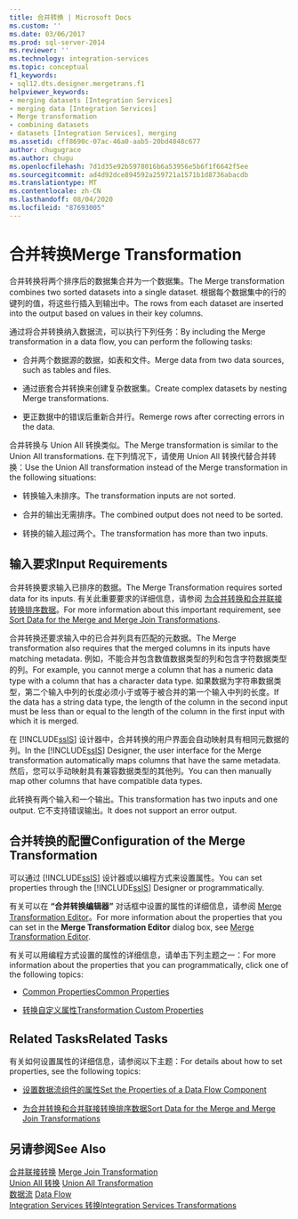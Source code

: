 ```yaml
---
title: 合并转换 | Microsoft Docs
ms.custom: ''
ms.date: 03/06/2017
ms.prod: sql-server-2014
ms.reviewer: ''
ms.technology: integration-services
ms.topic: conceptual
f1_keywords:
- sql12.dts.designer.mergetrans.f1
helpviewer_keywords:
- merging datasets [Integration Services]
- merging data [Integration Services]
- Merge transformation
- combining datasets
- datasets [Integration Services], merging
ms.assetid: cff8690c-07ac-46a0-aab5-20bd4848c677
author: chugugrace
ms.author: chugu
ms.openlocfilehash: 7d1d35e92b5978016b6a53956e5b6f1f6642f5ee
ms.sourcegitcommit: ad4d92dce894592a259721a1571b1d8736abacdb
ms.translationtype: MT
ms.contentlocale: zh-CN
ms.lasthandoff: 08/04/2020
ms.locfileid: "87693005"
---
```

# <a name="merge-transformation"></a><span data-ttu-id="3c414-102">合并转换</span><span class="sxs-lookup"><span data-stu-id="3c414-102">Merge Transformation</span></span>
  <span data-ttu-id="3c414-103">合并转换将两个排序后的数据集合并为一个数据集。</span><span class="sxs-lookup"><span data-stu-id="3c414-103">The Merge transformation combines two sorted datasets into a single dataset.</span></span> <span data-ttu-id="3c414-104">根据每个数据集中的行的键列的值，将这些行插入到输出中。</span><span class="sxs-lookup"><span data-stu-id="3c414-104">The rows from each dataset are inserted into the output based on values in their key columns.</span></span>  
  
 <span data-ttu-id="3c414-105">通过将合并转换纳入数据流，可以执行下列任务：</span><span class="sxs-lookup"><span data-stu-id="3c414-105">By including the Merge transformation in a data flow, you can perform the following tasks:</span></span>  
  
-   <span data-ttu-id="3c414-106">合并两个数据源的数据，如表和文件。</span><span class="sxs-lookup"><span data-stu-id="3c414-106">Merge data from two data sources, such as tables and files.</span></span>  
  
-   <span data-ttu-id="3c414-107">通过嵌套合并转换来创建复杂数据集。</span><span class="sxs-lookup"><span data-stu-id="3c414-107">Create complex datasets by nesting Merge transformations.</span></span>  
  
-   <span data-ttu-id="3c414-108">更正数据中的错误后重新合并行。</span><span class="sxs-lookup"><span data-stu-id="3c414-108">Remerge rows after correcting errors in the data.</span></span>  
  
 <span data-ttu-id="3c414-109">合并转换与 Union All 转换类似。</span><span class="sxs-lookup"><span data-stu-id="3c414-109">The Merge transformation is similar to the Union All transformations.</span></span> <span data-ttu-id="3c414-110">在下列情况下，请使用 Union All 转换代替合并转换：</span><span class="sxs-lookup"><span data-stu-id="3c414-110">Use the Union All transformation instead of the Merge transformation in the following situations:</span></span>  
  
-   <span data-ttu-id="3c414-111">转换输入未排序。</span><span class="sxs-lookup"><span data-stu-id="3c414-111">The transformation inputs are not sorted.</span></span>  
  
-   <span data-ttu-id="3c414-112">合并的输出无需排序。</span><span class="sxs-lookup"><span data-stu-id="3c414-112">The combined output does not need to be sorted.</span></span>  
  
-   <span data-ttu-id="3c414-113">转换的输入超过两个。</span><span class="sxs-lookup"><span data-stu-id="3c414-113">The transformation has more than two inputs.</span></span>  
  
## <a name="input-requirements"></a><span data-ttu-id="3c414-114">输入要求</span><span class="sxs-lookup"><span data-stu-id="3c414-114">Input Requirements</span></span>  
 <span data-ttu-id="3c414-115">合并转换要求输入已排序的数据。</span><span class="sxs-lookup"><span data-stu-id="3c414-115">The Merge Transformation requires sorted data for its inputs.</span></span> <span data-ttu-id="3c414-116">有关此重要要求的详细信息，请参阅 [为合并转换和合并联接转换排序数据](sort-data-for-the-merge-and-merge-join-transformations.md)。</span><span class="sxs-lookup"><span data-stu-id="3c414-116">For more information about this important requirement, see [Sort Data for the Merge and Merge Join Transformations](sort-data-for-the-merge-and-merge-join-transformations.md).</span></span>  
  
 <span data-ttu-id="3c414-117">合并转换还要求输入中的已合并列具有匹配的元数据。</span><span class="sxs-lookup"><span data-stu-id="3c414-117">The Merge transformation also requires that the merged columns in its inputs have matching metadata.</span></span> <span data-ttu-id="3c414-118">例如，不能合并包含数值数据类型的列和包含字符数据类型的列。</span><span class="sxs-lookup"><span data-stu-id="3c414-118">For example, you cannot merge a column that has a numeric data type with a column that has a character data type.</span></span> <span data-ttu-id="3c414-119">如果数据为字符串数据类型，第二个输入中列的长度必须小于或等于被合并的第一个输入中列的长度。</span><span class="sxs-lookup"><span data-stu-id="3c414-119">If the data has a string data type, the length of the column in the second input must be less than or equal to the length of the column in the first input with which it is merged.</span></span>  
  
 <span data-ttu-id="3c414-120">在 [!INCLUDE[ssIS](../../../includes/ssis-md.md)] 设计器中，合并转换的用户界面会自动映射具有相同元数据的列。</span><span class="sxs-lookup"><span data-stu-id="3c414-120">In the [!INCLUDE[ssIS](../../../includes/ssis-md.md)] Designer, the user interface for the Merge transformation automatically maps columns that have the same metadata.</span></span> <span data-ttu-id="3c414-121">然后，您可以手动映射具有兼容数据类型的其他列。</span><span class="sxs-lookup"><span data-stu-id="3c414-121">You can then manually map other columns that have compatible data types.</span></span>  
  
 <span data-ttu-id="3c414-122">此转换有两个输入和一个输出。</span><span class="sxs-lookup"><span data-stu-id="3c414-122">This transformation has two inputs and one output.</span></span> <span data-ttu-id="3c414-123">它不支持错误输出。</span><span class="sxs-lookup"><span data-stu-id="3c414-123">It does not support an error output.</span></span>  
  
## <a name="configuration-of-the-merge-transformation"></a><span data-ttu-id="3c414-124">合并转换的配置</span><span class="sxs-lookup"><span data-stu-id="3c414-124">Configuration of the Merge Transformation</span></span>  
 <span data-ttu-id="3c414-125">可以通过 [!INCLUDE[ssIS](../../../includes/ssis-md.md)] 设计器或以编程方式来设置属性。</span><span class="sxs-lookup"><span data-stu-id="3c414-125">You can set properties through the [!INCLUDE[ssIS](../../../includes/ssis-md.md)] Designer or programmatically.</span></span>  
  
 <span data-ttu-id="3c414-126">有关可以在 **“合并转换编辑器”** 对话框中设置的属性的详细信息，请参阅 [Merge Transformation Editor](../../merge-transformation-editor.md)。</span><span class="sxs-lookup"><span data-stu-id="3c414-126">For more information about the properties that you can set in the **Merge Transformation Editor** dialog box, see [Merge Transformation Editor](../../merge-transformation-editor.md).</span></span>  
  
 <span data-ttu-id="3c414-127">有关可以用编程方式设置的属性的详细信息，请单击下列主题之一：</span><span class="sxs-lookup"><span data-stu-id="3c414-127">For more information about the properties that you can programmatically, click one of the following topics:</span></span>  
  
-   [<span data-ttu-id="3c414-128">Common Properties</span><span class="sxs-lookup"><span data-stu-id="3c414-128">Common Properties</span></span>](../../common-properties.md)  
  
-   [<span data-ttu-id="3c414-129">转换自定义属性</span><span class="sxs-lookup"><span data-stu-id="3c414-129">Transformation Custom Properties</span></span>](transformation-custom-properties.md)  
  
## <a name="related-tasks"></a><span data-ttu-id="3c414-130">Related Tasks</span><span class="sxs-lookup"><span data-stu-id="3c414-130">Related Tasks</span></span>  
 <span data-ttu-id="3c414-131">有关如何设置属性的详细信息，请参阅以下主题：</span><span class="sxs-lookup"><span data-stu-id="3c414-131">For details about how to set properties, see the following topics:</span></span>  
  
-   [<span data-ttu-id="3c414-132">设置数据流组件的属性</span><span class="sxs-lookup"><span data-stu-id="3c414-132">Set the Properties of a Data Flow Component</span></span>](../set-the-properties-of-a-data-flow-component.md)  
  
-   [<span data-ttu-id="3c414-133">为合并转换和合并联接转换排序数据</span><span class="sxs-lookup"><span data-stu-id="3c414-133">Sort Data for the Merge and Merge Join Transformations</span></span>](sort-data-for-the-merge-and-merge-join-transformations.md)  
  
## <a name="see-also"></a><span data-ttu-id="3c414-134">另请参阅</span><span class="sxs-lookup"><span data-stu-id="3c414-134">See Also</span></span>  
 <span data-ttu-id="3c414-135">[合并联接转换](merge-join-transformation.md) </span><span class="sxs-lookup"><span data-stu-id="3c414-135">[Merge Join Transformation](merge-join-transformation.md) </span></span>  
 <span data-ttu-id="3c414-136">[Union All 转换](union-all-transformation.md) </span><span class="sxs-lookup"><span data-stu-id="3c414-136">[Union All Transformation](union-all-transformation.md) </span></span>  
 <span data-ttu-id="3c414-137">[数据流](../data-flow.md) </span><span class="sxs-lookup"><span data-stu-id="3c414-137">[Data Flow](../data-flow.md) </span></span>  
 [<span data-ttu-id="3c414-138">Integration Services 转换</span><span class="sxs-lookup"><span data-stu-id="3c414-138">Integration Services Transformations</span></span>](integration-services-transformations.md)  
  
  
